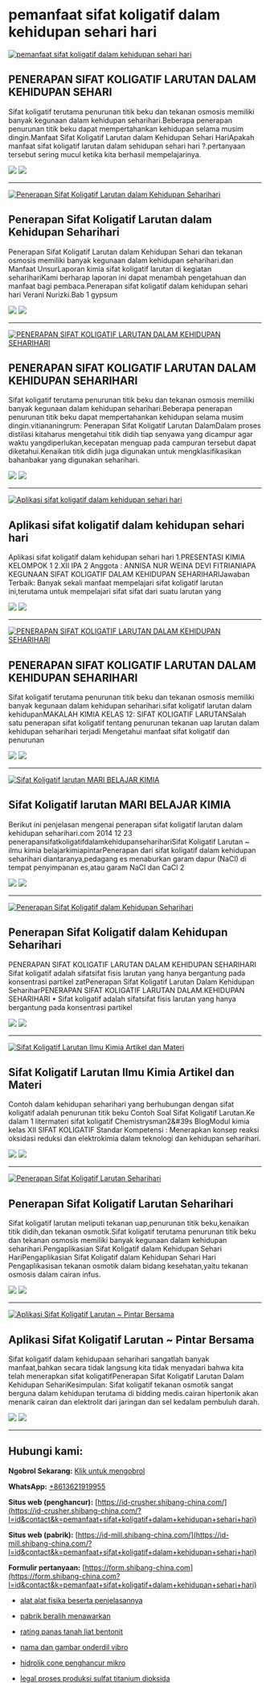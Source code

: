 # pemanfaat sifat koligatif dalam kehidupan sehari hari

<a href="https://swt.shibang-china.com/?l=id&img&k=pemanfaat+sifat+koligatif+dalam+kehidupan+sehari+hari" target="_blank">![pemanfaat sifat koligatif dalam kehidupan sehari hari](http://static.shibang-china.com/all-800x300/584.jpg)</a>

## PENERAPAN SIFAT KOLIGATIF LARUTAN DALAM KEHIDUPAN SEHARI
Sifat koligatif terutama penurunan titik beku dan tekanan osmosis memiliki banyak kegunaan dalam kehidupan seharihari.Beberapa penerapan penurunan titik beku dapat mempertahankan kehidupan selama musim dingin.Manfaat Sifat Koligatif Larutan dalam Kehidupan Sehari HariApakah manfaat sifat koligatif larutan dalam sehidupan sehari hari ?.pertanyaan tersebut sering mucul ketika kita berhasil mempelajarinya.


<a href="https://whatsapp.shibangsoft.com/WhatsApp.php" target="_blank" title="WhatsApp">![](http://static.shibang-china.com/icon/whatsapp.png)</a> <a href="https://swt.shibang-china.com/?l=id&icon&k=pemanfaat+sifat+koligatif+dalam+kehidupan+sehari+hari" target="_blank">![](http://static.shibang-china.com/icon/chat-id.png)</a>

---

<a href="https://swt.shibang-china.com/?l=id&img&k=pemanfaat+sifat+koligatif+dalam+kehidupan+sehari+hari" target="_blank">![Penerapan Sifat Koligatif Larutan dalam Kehidupan Seharihari](http://static.shibang-china.com/all-800x300/1520.jpg)</a>

## Penerapan Sifat Koligatif Larutan dalam Kehidupan Seharihari
Penerapan Sifat Koligatif Larutan dalam Kehidupan Sehari dan tekanan osmosis memiliki banyak kegunaan dalam kehidupan seharihari.dan Manfaat UnsurLaporan kimia sifat koligatif larutan di kegiatan seharihariKami berharap laporan ini dapat menambah pengetahuan dan manfaat bagi pembaca.Penerapan sifat koligatif dalam kehidupan sehari hari Verani Nurizki.Bab 1 gypsum


<a href="https://whatsapp.shibangsoft.com/WhatsApp.php" target="_blank" title="WhatsApp">![](http://static.shibang-china.com/icon/whatsapp.png)</a> <a href="https://swt.shibang-china.com/?l=id&icon&k=pemanfaat+sifat+koligatif+dalam+kehidupan+sehari+hari" target="_blank">![](http://static.shibang-china.com/icon/chat-id.png)</a>

---

<a href="https://swt.shibang-china.com/?l=id&img&k=pemanfaat+sifat+koligatif+dalam+kehidupan+sehari+hari" target="_blank">![PENERAPAN SIFAT KOLIGATIF LARUTAN DALAM KEHIDUPAN SEHARIHARI](http://static.shibang-china.com/all-800x300/1092.jpg)</a>

## PENERAPAN SIFAT KOLIGATIF LARUTAN DALAM KEHIDUPAN SEHARIHARI
Sifat koligatif terutama penurunan titik beku dan tekanan osmosis memiliki banyak kegunaan dalam kehidupan seharihari.Beberapa penerapan penurunan titik beku dapat mempertahankan kehidupan selama musim dingin.vitiananingrum: Penerapan Sifat Koligatif Larutan DalamDalam proses distilasi kitaharus mengetahui titik didih tiap senyawa yang dicampur agar waktu yangdiperlukan,kecepatan menguap pada campuran tersebut dapat diketahui.Kenaikan titik didih juga digunakan untuk mengklasifikasikan bahanbakar yang digunakan seharihari.


<a href="https://whatsapp.shibangsoft.com/WhatsApp.php" target="_blank" title="WhatsApp">![](http://static.shibang-china.com/icon/whatsapp.png)</a> <a href="https://swt.shibang-china.com/?l=id&icon&k=pemanfaat+sifat+koligatif+dalam+kehidupan+sehari+hari" target="_blank">![](http://static.shibang-china.com/icon/chat-id.png)</a>

---

<a href="https://swt.shibang-china.com/?l=id&img&k=pemanfaat+sifat+koligatif+dalam+kehidupan+sehari+hari" target="_blank">![Aplikasi sifat koligatif dalam kehidupan sehari hari](http://static.shibang-china.com/all-800x300/908.jpg)</a>

## Aplikasi sifat koligatif dalam kehidupan sehari hari
Aplikasi sifat koligatif dalam kehidupan sehari hari 1.PRESENTASI KIMIA KELOMPOK 1 2.XII IPA 2 Anggota : ANNISA NUR WEINA DEVI FITRIANIAPA KEGUNAAN SIFAT KOLIGATIF DALAM KEHIDUPAN SEHARIHARIJawaban Terbaik: Banyak sekali manfaat mempelajari sifat koligatif larutan ini,terutama untuk mempelajari sifat sifat dari suatu larutan yang


<a href="https://whatsapp.shibangsoft.com/WhatsApp.php" target="_blank" title="WhatsApp">![](http://static.shibang-china.com/icon/whatsapp.png)</a> <a href="https://swt.shibang-china.com/?l=id&icon&k=pemanfaat+sifat+koligatif+dalam+kehidupan+sehari+hari" target="_blank">![](http://static.shibang-china.com/icon/chat-id.png)</a>

---

<a href="https://swt.shibang-china.com/?l=id&img&k=pemanfaat+sifat+koligatif+dalam+kehidupan+sehari+hari" target="_blank">![PENERAPAN SIFAT KOLIGATIF LARUTAN DALAM KEHIDUPAN SEHARIHARI](http://static.shibang-china.com/all-800x300/1111.jpg)</a>

## PENERAPAN SIFAT KOLIGATIF LARUTAN DALAM KEHIDUPAN SEHARIHARI
Sifat koligatif terutama penurunan titik beku dan tekanan osmosis memiliki banyak kegunaan dalam kehidupan seharihari.sifat koligatif larutan dalam kehidupanMAKALAH KIMIA KELAS 12: SIFAT KOLIGATIF LARUTANSalah satu penerapan sifat koligatif tentang penurunan tekanan uap larutan dalam kehidupan seharihari terjadi Mengetahui manfaat sifat koligatif dan penurunan


<a href="https://whatsapp.shibangsoft.com/WhatsApp.php" target="_blank" title="WhatsApp">![](http://static.shibang-china.com/icon/whatsapp.png)</a> <a href="https://swt.shibang-china.com/?l=id&icon&k=pemanfaat+sifat+koligatif+dalam+kehidupan+sehari+hari" target="_blank">![](http://static.shibang-china.com/icon/chat-id.png)</a>

---

<a href="https://swt.shibang-china.com/?l=id&img&k=pemanfaat+sifat+koligatif+dalam+kehidupan+sehari+hari" target="_blank">![Sifat Koligatif larutan MARI BELAJAR KIMIA](http://static.shibang-china.com/all-800x300/417.jpg)</a>

## Sifat Koligatif larutan MARI BELAJAR KIMIA
Berikut ini penjelasan mengenai penerapan sifat koligatif larutan dalam kehidupan seharihari.com 2014 12 23 penerapansifatkoligatifdalamkehidupanseharihariSifat Koligatif Larutan ~ ilmu kimia belajarkimiapintarPenerapan dari sifat koligatif dalam kehidupan seharihari diantaranya,pedagang es menaburkan garam dapur (NaCl) di tempat penyimpanan es,atau garam NaCl dan CaCl 2


<a href="https://whatsapp.shibangsoft.com/WhatsApp.php" target="_blank" title="WhatsApp">![](http://static.shibang-china.com/icon/whatsapp.png)</a> <a href="https://swt.shibang-china.com/?l=id&icon&k=pemanfaat+sifat+koligatif+dalam+kehidupan+sehari+hari" target="_blank">![](http://static.shibang-china.com/icon/chat-id.png)</a>

---

<a href="https://swt.shibang-china.com/?l=id&img&k=pemanfaat+sifat+koligatif+dalam+kehidupan+sehari+hari" target="_blank">![Penerapan Sifat Koligatif dalam Kehidupan Seharihari](http://static.shibang-china.com/all-800x300/202.jpg)</a>

## Penerapan Sifat Koligatif dalam Kehidupan Seharihari
PENERAPAN SIFAT KOLIGATIF LARUTAN DALAM KEHIDUPAN SEHARIHARI Sifat koligatif adalah sifatsifat fisis larutan yang hanya bergantung pada konsentrasi partikel zatPenerapan Sifat Koligatif Larutan Dalam Kehidupan SehariharPENERAPAN SIFAT KOLIGATIF LARUTAN DALAM.KEHIDUPAN SEHARIHARI • Sifat koligatif adalah sifatsifat fisis larutan yang hanya bergantung pada konsentrasi partikel


<a href="https://whatsapp.shibangsoft.com/WhatsApp.php" target="_blank" title="WhatsApp">![](http://static.shibang-china.com/icon/whatsapp.png)</a> <a href="https://swt.shibang-china.com/?l=id&icon&k=pemanfaat+sifat+koligatif+dalam+kehidupan+sehari+hari" target="_blank">![](http://static.shibang-china.com/icon/chat-id.png)</a>

---

<a href="https://swt.shibang-china.com/?l=id&img&k=pemanfaat+sifat+koligatif+dalam+kehidupan+sehari+hari" target="_blank">![Sifat Koligatif Larutan Ilmu Kimia Artikel dan Materi](http://static.shibang-china.com/all-800x300/423.jpg)</a>

## Sifat Koligatif Larutan Ilmu Kimia Artikel dan Materi
Contoh dalam kehidupan seharihari yang berhubungan dengan sifat koligatif adalah penurunan titik beku Contoh Soal Sifat Koligatif Larutan.Ke dalam 1 litermateri sifat koligatif Chemistrysman2&#39s BlogModul kimia kelas XII SIFAT KOLIGATIF Standar Kompetensi : Menerapkan konsep reaksi oksidasi reduksi dan elektrokimia dalam teknologi dan kehidupan seharihari.


<a href="https://whatsapp.shibangsoft.com/WhatsApp.php" target="_blank" title="WhatsApp">![](http://static.shibang-china.com/icon/whatsapp.png)</a> <a href="https://swt.shibang-china.com/?l=id&icon&k=pemanfaat+sifat+koligatif+dalam+kehidupan+sehari+hari" target="_blank">![](http://static.shibang-china.com/icon/chat-id.png)</a>

---

<a href="https://swt.shibang-china.com/?l=id&img&k=pemanfaat+sifat+koligatif+dalam+kehidupan+sehari+hari" target="_blank">![Penerapan Sifat Koligatif Larutan Seharihari](http://static.shibang-china.com/all-800x300/490.jpg)</a>

## Penerapan Sifat Koligatif Larutan Seharihari
Sifat koligatif larutan meliputi tekanan uap,penurunan titik beku,kenaikan titik didih,dan tekanan osmotik.Sifat koligatif terutama penurunan titik beku dan tekanan osmosis memiliki banyak kegunaan dalam kehidupan seharihari.Pengaplikasian Sifat Koligatif dalam Kehidupan Sehari HariPengaplikasian Sifat Koligatif dalam Kehidupan Sehari Hari Pengaplikasisan tekanan osmotik dalam bidang kesehatan,yaitu tekanan osmosis dalam cairan infus.


<a href="https://whatsapp.shibangsoft.com/WhatsApp.php" target="_blank" title="WhatsApp">![](http://static.shibang-china.com/icon/whatsapp.png)</a> <a href="https://swt.shibang-china.com/?l=id&icon&k=pemanfaat+sifat+koligatif+dalam+kehidupan+sehari+hari" target="_blank">![](http://static.shibang-china.com/icon/chat-id.png)</a>

---

<a href="https://swt.shibang-china.com/?l=id&img&k=pemanfaat+sifat+koligatif+dalam+kehidupan+sehari+hari" target="_blank">![Aplikasi Sifat Koligatif Larutan ~ Pintar Bersama](http://static.shibang-china.com/all-800x300/1032.jpg)</a>

## Aplikasi Sifat Koligatif Larutan ~ Pintar Bersama
Sifat koligatif dalam kehidupaan seharihari sangatlah banyak manfaat,bahkan secara tidak langsung kita tidak menyadari bahwa kita telah menerapkan sifat koligatifPenerapan Sifat Koligatif Larutan Dalam Kehidupan SehariKesimpulan: Sifat koligatif tekanan osmotik sangat berguna dalam kehidupan terutama di bidding medis.cairan hipertonik akan menarik cairan dan elektrolit dari jaringan dan sel kedalam pembuluh darah.


<a href="https://whatsapp.shibangsoft.com/WhatsApp.php" target="_blank" title="WhatsApp">![](http://static.shibang-china.com/icon/whatsapp.png)</a> <a href="https://swt.shibang-china.com/?l=id&icon&k=pemanfaat+sifat+koligatif+dalam+kehidupan+sehari+hari" target="_blank">![](http://static.shibang-china.com/icon/chat-id.png)</a>

---
## Hubungi kami:

**Ngobrol Sekarang:** [Klik untuk mengobrol](https://swt.shibang-china.com?l=id&contact&k=pemanfaat+sifat+koligatif+dalam+kehidupan+sehari+hari)

**WhatsApp:**  [+8613621919955](https://whatsapp.shibangsoft.com/WhatsApp.php)

**Situs web (penghancur):** [https://id-crusher.shibang-china.com/](https://id-crusher.shibang-china.com/?l=id&contact&k=pemanfaat+sifat+koligatif+dalam+kehidupan+sehari+hari)

**Situs web (pabrik):** [https://id-mill.shibang-china.com/](https://id-mill.shibang-china.com/?l=id&contact&k=pemanfaat+sifat+koligatif+dalam+kehidupan+sehari+hari)

**Formulir pertanyaan:** [https://form.shibang-china.com](https://form.shibang-china.com?l=id&contact&k=pemanfaat+sifat+koligatif+dalam+kehidupan+sehari+hari)

* [alat alat fisika beserta penjelasannya](../20/alat%20alat%20fisika%20beserta%20penjelasannya.md)

* [pabrik beralih menawarkan](../25/pabrik%20beralih%20menawarkan.md)

* [rating panas tanah liat bentonit](../18/rating%20panas%20tanah%20liat%20bentonit.md)

* [nama dan gambar onderdil vibro](../23/nama%20dan%20gambar%20onderdil%20vibro.md)

* [hidrolik cone penghancur mikro](../27/hidrolik%20cone%20penghancur%20mikro.md)

* [legal proses produksi sulfat titanium dioksida](../24/legal%20proses%20produksi%20sulfat%20titanium%20dioksida.md)